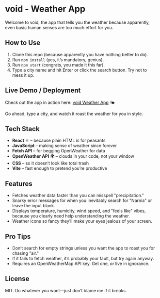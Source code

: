# **void - Weather App**
Welcome to void, the app that tells you the weather because apparently, even basic human senses are too much effort for you.

## How to Use
1. Clone this repo (because apparently you have nothing better to do).
2. Run `npm install` (yes, it’s mandatory, genius).
3. Run `npm start` (congrats, you made it this far).
4. Type a city name and hit Enter or click the search button. Try not to mess it up.

## Live Demo / Deployment
Check out the app in action here: [void Weather App](https://voidweather.vercel.app/) 🌤️  

Go ahead, type a city, and watch it roast the weather for you in style.

## Tech Stack
- **React** ⚛️ – because plain HTML is for peasants  
- **JavaScript** – making sense of weather since forever  
- **Fetch API** – for begging OpenWeather for data  
- **OpenWeather API** 🌍 – clouds in your code, not your window  
- **CSS** – so it doesn’t look like total trash  
- **Vite** – fast enough to pretend you’re productive  

## Features
- Fetches weather data faster than you can misspell "precipitation."
- Snarky error messages for when you inevitably search for "Narnia" or leave the input blank.
- Displays temperature, humidity, wind speed, and "feels like" vibes, because you clearly need help understanding the weather.
- Weather icons so fancy they’ll make your eyes jealous of your screen.

## Pro Tips
- Don’t search for empty strings unless you want the app to roast you for chasing "air."
- If it fails to fetch weather, it’s probably your fault, but try again anyway.
- Requires an OpenWeatherMap API key. Get one, or live in ignorance.

## License
MIT. Do whatever you want—just don’t blame me if it breaks.  
